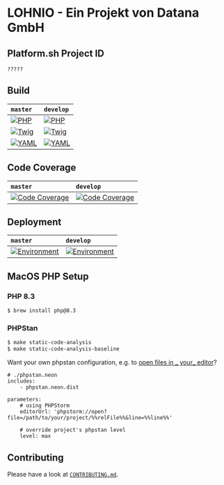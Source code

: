 # LOHNIO - Ein Projekt von Datana GmbH

## Platform.sh Project ID
`?????`

## Build

| `master`                                                       | `develop`                                                       |
|:---------------------------------------------------------------|:----------------------------------------------------------------|
| [![PHP][build-status-master-php]][actions]                     | [![PHP][build-status-develop-php]][actions]                     |
| [![Twig][build-status-master-twig]][actions]                   | [![Twig][build-status-develop-twig]][actions]                   |
| [![YAML][build-status-master-yaml]][actions]                   | [![YAML][build-status-develop-yaml]][actions]                   |

## Code Coverage

| `master`                                                       | `develop`                                                       |
|:---------------------------------------------------------------|:----------------------------------------------------------------|
| [![Code Coverage][coverage-status-master]][codecov]            | [![Code Coverage][coverage-status-develop]][codecov]            |

## Deployment

| `master`                                                       | `develop`                                                       |
|:---------------------------------------------------------------|:----------------------------------------------------------------|
| [![Environment][build-status-master-environment]][actions]     | [![Environment][build-status-develop-environment]][actions]     |

## MacOS PHP Setup

### PHP 8.3

```shell
$ brew install php@8.3
```

### PHPStan

```bash
$ make static-code-analysis
$ make static-code-analysis-baseline
```

Want your own phpstan configuration, e.g. to [open files in _
your_ editor](https://phpstan.org/user-guide/output-format#opening-file-in-an-editor)?

```neon
# ./phpstan.neon
includes:
    - phpstan.neon.dist

parameters:
    # using PHPStorm
    editorUrl: 'phpstorm://open?file=/path/to/your/project/%%relFile%%&line=%%line%%'

    # override project's phpstan level
    level: max
```

## Contributing

Please have a look at [`CONTRIBUTING.md`](.github/CONTRIBUTING.md).

[build-status-develop-environment]: https://github.com/datana-gmbh/lohnio/workflows/Environment%20(develop)/badge.svg?branch=develop
[build-status-develop-php]: https://github.com/datana-gmbh/lohnio/workflows/PHP/badge.svg?branch=develop
[build-status-develop-twig]: https://github.com/datana-gmbh/lohnio/workflows/Twig/badge.svg?branch=develop
[build-status-develop-yaml]: https://github.com/datana-gmbh/lohnio/workflows/YAML/badge.svg?branch=develop
[build-status-master-environment]: https://github.com/datana-gmbh/lohnio/workflows/Environment%20(master)/badge.svg?branch=master
[build-status-master-php]: https://github.com/datana-gmbh/lohnio/workflows/PHP/badge.svg?branch=master
[build-status-master-release]: https://github.com/datana-gmbh/lohnio/workflows/Release/badge.svg?branch=master
[build-status-master-twig]: https://github.com/datana-gmbh/lohnio/workflows/Twig/badge.svg?branch=master
[build-status-master-yaml]: https://github.com/datana-gmbh/lohnio/workflows/YAML/badge.svg?branch=master
[coverage-status-develop]: https://codecov.io/gh/datana-gmbh/lohnio/branch/develop/graph/badge.svg?token=KRaxYZkSDu
[coverage-status-master]: https://codecov.io/gh/datana-gmbh/lohnio/branch/master/graph/badge.svg?token=KRaxYZkSDu

[actions]: https://github.com/datana-gmbh/lohnio/actions
[codecov]: https://codecov.io/gh/datana-gmbh/lohnio
